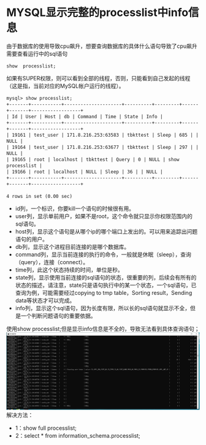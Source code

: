 # MYSQL显示完整的processlist中info信息

由于数据库的使用导致cpu飙升，想要查询数据库的具体什么语句导致了cpu飙升需要查看运行中的sql语句
```
show  processlist;
```
如果有SUPER权限，则可以看到全部的线程，否则，只能看到自己发起的线程（这是指，当前对应的MySQL帐户运行的线程）。
```
mysql> show processlist;
+-------+-----------+---------------------+----------+---------+------+-------+------------------+
| Id | User | Host | db | Command | Time | State | Info |
+-------+-----------+---------------------+----------+---------+------+-------+------------------+
| 19161 | test_user | 171.8.216.253:63583 | tbkttest | Sleep | 685 | | NULL |
| 19164 | test_user | 171.8.216.253:63677 | tbkttest | Sleep | 297 | | NULL |
| 19165 | root | localhost | tbkttest | Query | 0 | NULL | show processlist |
| 19166 | root | localhost | NULL | Sleep | 36 | | NULL |
+-------+-----------+---------------------+----------+---------+------+-------+------------------+

4 rows in set (0.00 sec)
```

- id列，一个标识，你要kill一个语句的时候很有用。
- user列，显示单前用户，如果不是root，这个命令就只显示你权限范围内的sql语句。
- host列，显示这个语句是从哪个ip的哪个端口上发出的。可以用来追踪出问题语句的用户。
- db列，显示这个进程目前连接的是哪个数据库。
- command列，显示当前连接的执行的命令，一般就是休眠（sleep），查询（query），连接（connect）。
- time列，此这个状态持续的时间，单位是秒。
- state列，显示使用当前连接的sql语句的状态，很重要的列，后续会有所有的状态的描述，请注意，state只是语句执行中的某一个状态，一个sql语句，已查询为例，可能需要经过copying to tmp table，Sorting result，Sending data等状态才可以完成。
- info列，显示这个sql语句，因为长度有限，所以长的sql语句就显示不全，但是一个判断问题语句的重要依据。

使用show processlist;但是显示info信息是不全的，导致无法看到具体查询语句；
![](./images/mysql_02_01.png)
解决方法：
- 1：show full processlist;
- 2：select * from information_schema.processlist;